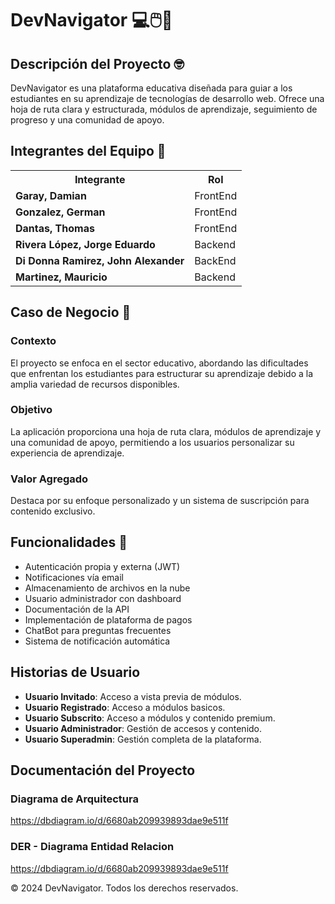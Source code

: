 <!DOCTYPE html>
<html lang="es">
<head>
    <meta charset="UTF-8">
    <meta name="viewport" content="width=device-width, initial-scale=1.0">
   </head>
<body>

<h1>DevNavigator 💻🖱️💙</h1>

<h2>Descripción del Proyecto 🤓</h2>
<p>
  DevNavigator es una plataforma educativa diseñada para guiar a los estudiantes
  en su aprendizaje de tecnologías de desarrollo web. Ofrece una hoja de ruta
  clara y estructurada, módulos de aprendizaje, seguimiento de progreso y una
  comunidad de apoyo.
</p>

<h2>Integrantes del Equipo 👏</h2>
<table>
  <tr>
    <th>Integrante</th>
    <th>Rol</th>
  </tr>
  <tr>
    <td><strong>Garay, Damian</strong></td>
    <td>FrontEnd</td>
  </tr>
  <tr>
    <td><strong>Gonzalez, German</strong></td>
    <td>FrontEnd</td>
  </tr>
  <tr>
    <td><strong>Dantas, Thomas</strong></td>
    <td>FrontEnd</td>
  </tr>
  <tr>
    <td><strong>Rivera López, Jorge Eduardo</strong></td>
    <td>Backend</td>
  </tr>
  <tr>
    <td><strong>Di Donna Ramirez, John Alexander</strong></td>
    <td>BackEnd</td>
  </tr>
  <tr>
    <td><strong>Martinez, Mauricio</strong></td>
    <td>Backend</td>
  </tr>
</table>

<h2>Caso de Negocio 🤖</h2>

<h3>Contexto</h3>
<p>
  El proyecto se enfoca en el sector educativo, abordando las dificultades que
  enfrentan los estudiantes para estructurar su aprendizaje debido a la amplia
  variedad de recursos disponibles.
</p>

<h3>Objetivo</h3>
<p>
  La aplicación proporciona una hoja de ruta clara, módulos de aprendizaje y una
  comunidad de apoyo, permitiendo a los usuarios personalizar su experiencia de
  aprendizaje.
</p>

<h3>Valor Agregado</h3>
<p>
  Destaca por su enfoque personalizado y un sistema de suscripción para contenido
  exclusivo.
</p>

<h2>Funcionalidades 👾</h2>
<ul>
  <li>Autenticación propia y externa (JWT)</li>
  <li>Notificaciones vía email</li>
  <li>Almacenamiento de archivos en la nube</li>
  <li>Usuario administrador con dashboard</li>
  <li>Documentación de la API</li>
  <li>Implementación de plataforma de pagos</li>
  <li>ChatBot para preguntas frecuentes</li>
  <li>Sistema de notificación automática</li>
</ul>

<h2>Historias de Usuario</h2>
<ul>
  <li><strong>Usuario Invitado</strong>: Acceso a vista previa de módulos.</li>
  <li><strong>Usuario Registrado</strong>: Acceso a módulos basicos.</li>
  <li><strong>Usuario Subscrito</strong>: Acceso a módulos y contenido premium.</li>
  <li><strong>Usuario Administrador</strong>: Gestión de accesos y contenido.</li>
  <li><strong>Usuario Superadmin</strong>: Gestión completa de la plataforma.</li>
</ul>

<h2>Documentación del Proyecto</h2>

<h3>Diagrama de Arquitectura</h3>
<p>
  <a href="https://dbdiagram.io/d/6680ab209939893dae9e511f">https://dbdiagram.io/d/6680ab209939893dae9e511f</a>
</p>

<h3>DER - Diagrama Entidad Relacion</h3>
<p>
  <a href="https://dbdiagram.io/d/6680ab209939893dae9e511f">https://dbdiagram.io/d/6680ab209939893dae9e511f</a>
</p>

<div class='footer'>
    <p>&copy; 2024 DevNavigator. Todos los derechos reservados.</p>
</div>

</body>
</html>
